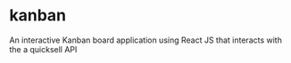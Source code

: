 # kanban
An interactive Kanban board application using React JS that interacts with the a quicksell API 
